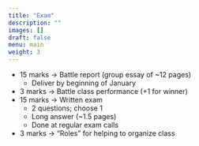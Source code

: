 ```yaml
---
title: "Exam"
description: ""
images: []
draft: false
menu: main
weight: 3
---
```




- 15 marks → Battle report (group essay of ~12 pages)
	* Deliver by beginning of January
- 3 marks → Battle class performance (+1 for winner)
- 15 marks → Written exam
	* 2 questions; choose 1
	* Long answer (~1.5 pages)
	* Done at regular exam calls
- 3 marks → “Roles” for helping to organize class


